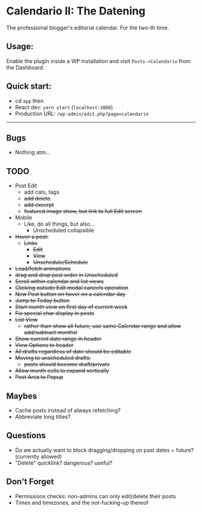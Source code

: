 # Calendario II: The Datening

The professional blogger's editorial calendar. For the two-th time.

## Usage:

Enable the plugin inside a WP installation and visit `Posts->Calendario` from the Dashboard.

## Quick start:

-   cd `app`
    then
-   React dev: `yarn start` (`localhost:3000`)
-   Production URL: `/wp-admin/edit.php?page=calendario`

---

## Bugs

-   Nothing atm...

## TODO

-   Post Edit
    -   add cats, tags
    -   ~~add delete~~
    -   ~~add excerpt~~
    -   ~~featured image show, but link to full Edit screen~~
-   Mobile
    -   Like, do all things, but also...
        -   Unscheduled collapsible
-   ~~Hover a post:~~
    -   ~~Links~~
        -   ~~Edit~~
        -   ~~View~~
        -   ~~Unschedule/Schedule~~
-   ~~Load/fetch animations~~
-   ~~drag and drop post order in Unscheduled~~
-   ~~Scroll within calendar and list views~~
-   ~~Clicking outside Edit modal cancels operation~~
-   ~~New Post button on hover on a calendar day~~
-   ~~Jump to Today button~~
-   ~~Start month view on first day of current week~~
-   ~~Fix special char display in posts~~
-   ~~List View~~
    -   ~~rather than show all future, use same Calendar range and allow add/subtract months!~~
-   ~~Show current date range in header~~
-   ~~View Options to header~~
-   ~~All drafts regardless of date should be editable~~
-   ~~Moving to unscheduled drafts:~~
    -   ~~posts should become draft/private~~
-   ~~Allow month cells to expand vertically~~
-   ~~Post Area to Popup~~

## Maybes

-   Cache posts instead of always refetching?
-   Abbreviate long titles?

## Questions

-   Do we actually want to block dragging/dropping on past dates + future? (currently allowed)
-   "Delete" quicklink? dangerous? useful?

## Don't Forget

-   Permissions checks: non-admins can only edit/delete their posts
-   Times and timezones, and the not-fucking-up thereof
